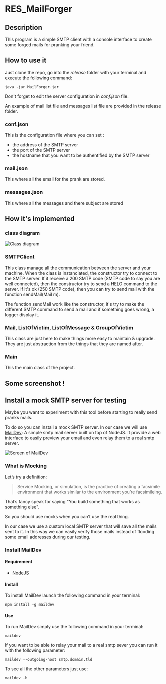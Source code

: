 # RES_MailForger

## Description

This program is a simple SMTP client with a console interface to create some forged mails for pranking your friend.

## How to use it

Just clone the repo, go into the *release* folder with your terminal and execute the following command:

`java -jar MailForger.jar`

Don't forget to edit the server configuration in *conf.json* file.

An example of mail list file and messages list file are provided in the release folder.

### conf.json

This is the configuration file where you can set :
* the address of the SMTP server
* the port of the SMTP server
* the hostname that you want to be authentified by the SMTP server

### mail.json

This where all the email for the prank are stored.

### messages.json

This where all the messages and there subject are stored

## How it's implemented

### class diagram

![Class diagram](figures/classDiagram.bmp)

### SMTPClient

This class manage all the communication between the server and your machine. When the class is instanciated, the constructor try to connect to the SMTP server. If it receive a 200 SMTP code (SMTP code to say you are well connected), then the constructor try to send a HELO command to the server. If it's ok (250 SMTP code), then you can try to send mail with the function sendMail(Mail m).

The function sendMail work like the constructor, it's try to make the different SMTP command to send a mail and if something goes wrong, a logger display it.

### Mail, ListOfVictim, ListOfMessage & GroupOfVictim

This class are just here to make things more easy to maintain & upgrade. They are just abstraction from the things that they are named after.

### Main

This the main class of the project.

## Some screenshot !

## Install a mock SMTP server for testing

Maybe you want to experiment with this tool before starting to really
send pranks mails.

To do so you can install a mock SMTP server.
In our case we will use [MailDev](https://github.com/djfarrelly/MailDev):
A simple smtp mail server built on top of NodeJS.
It provide a web interface to easily preview your email
and even relay them to a real smtp server.

![Screen of MailDev](https://camo.githubusercontent.com/94b7d9ba723ea19ac11f02c402dd9f1c84aff252/68747470733a2f2f646c2e64726f70626f7875736572636f6e74656e742e636f6d2f752f35303632373639382f6d61696c6465762f73637265656e73686f742d323031352d30332d32392e706e67)

### What is Mocking

Let’s try a definition:

> Service Mocking, or simulation, is the practice of creating a
> facsimile environment that works similar to the environment
> you’re facsimileing.

That’s fancy speak for saying "You build something
that works as something else".

So you should use mocks when you can’t use the real thing.

In our case we use a custom local SMTP server that will save all
the mails sent to it. In this way we can easily verify those mails
instead of flooding some email addresses during our testing.

### Install MailDev

#### Requirement

* [NodeJS](https://nodejs.org/en/download/)

#### Install

To install MailDev launch the following command in your terminal:

`npm install -g maildev`

#### Use

To run MailDev simply use the following command in your terminal:

`maildev`

If you want to be able to relay your mail to a real smtp sever you
can run it with the following parameter:

`maildev --outgoing-host smtp.domain.tld`

To see all the other parameters just use:

`maildev -h`
